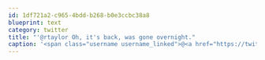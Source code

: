 ```yaml
---
id: 1df721a2-c965-4bdd-b268-b0e3ccbc38a8
blueprint: text
category: twitter
title: "'@rtaylor Oh, it's back, was gone overnight."
caption: '<span class="username username_linked">@<a href="https://twitter.com/rtaylor" title="Elon Musk">rtaylor</a></span> Oh, it''s back, was gone overnight.'
---
```

